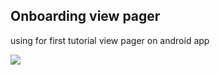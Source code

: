 ## Onboarding view pager
using for first tutorial view pager on android app

<img src="https://media.giphy.com/media/xUPGcFkluhGnL08rsI/giphy.gif" />
